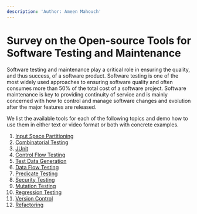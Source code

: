 ```yaml
---
description: 'Author: Ameen Mahouch'
---
```


# Survey on the Open-source Tools for Software Testing and Maintenance

Software testing and maintenance play a critical role in ensuring the quality, and thus success, of a software product. Software testing is one of the most widely used approaches to ensuring software quality and often consumes more than 50% of the total cost of a software project. Software maintenance is key to providing continuity of service and is mainly concerned with how to control and manage software changes and evolution after the major features are released.

We list the available tools for each of the following topics and demo how to use them in either text or video format or both with concrete examples.

1. [Input Space Partitioning](survey-on-the-open-source-tools-for-software-testing-and-maintenance/1.-input-space-partitioning/)
2. [Combinatorial Testing](survey-on-the-open-source-tools-for-software-testing-and-maintenance/2.-combinatorial-testing/)
3. [JUnit](survey-on-the-open-source-tools-for-software-testing-and-maintenance/4.-control-flow-testing/)
4. [Control Flow Testing](survey-on-the-open-source-tools-for-software-testing-and-maintenance/4.-control-flow-testing/)
5. [Test Data Generation](survey-on-the-open-source-tools-for-software-testing-and-maintenance/5-test-data-generation/)
6. [Data Flow Testing](survey-on-the-open-source-tools-for-software-testing-and-maintenance/6-data-flow-testing/)
7. [Predicate Testing](survey-on-the-open-source-tools-for-software-testing-and-maintenance/7-predicate-testing/)
8. [Security Testing](survey-on-the-open-source-tools-for-software-testing-and-maintenance/8-security-testing/)
9. [Mutation Testing](survey-on-the-open-source-tools-for-software-testing-and-maintenance/9-mutation-testing/)
10. [Regression Testing](survey-on-the-open-source-tools-for-software-testing-and-maintenance/10-regression-testing/)
11. [Version Control](survey-on-the-open-source-tools-for-software-testing-and-maintenance/10-regression-testing/)
12. [Refactoring](survey-on-the-open-source-tools-for-software-testing-and-maintenance/12-refactoring/)
